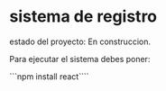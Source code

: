 <h1> sistema de registro</h1>

estado del proyecto: En construccion.

Para ejecutar el sistema debes poner:

```npm install react````
